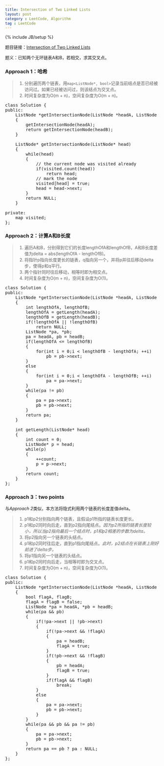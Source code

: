 ```yaml
---
title: Intersection of Two Linked Lists
layout: post
category : LeetCode, Algorithm
tag : LeetCode
---
```

{% include JB/setup %}

题目链接：[Intersection of Two Linked Lists](https://leetcode.com/problems/intersection-of-two-linked-lists/)

题义：已知两个无环链表A和B，若相交，求其交叉点。

<h3>Approach 1：哈希</h3>

>1. 分别遍历两个链表，用`map<ListNode*, bool>`记录当前结点是否已经被访问过。如果已经被访问过，则该结点为交叉点。
>2. 时间复杂度为O(m + n)，空间复杂度为O(m + n)。

<pre class="prettyprint lang-cpp">
class Solution {
public:
    ListNode *getIntersectionNode(ListNode *headA, ListNode *headB) 
    {
        getIntersectionNode(headA);
        return getIntersectionNode(headB);
    }
    
    ListNode* getIntersectionNode(ListNode* head)
    {
        while(head)
        {
            // the current node was visited already
            if(visited.count(head))
                return head;
            // mark the node
            visited[head] = true;
            head = head->next;
        }
        return NULL;
    }
    
private:
    map<ListNode*, bool> visited;
};
</pre>

<h3>Approach 2：计算A和B长度</h3>

>1. 遍历A和B，分别得到它们的长度lengthOfA和lengthOfB，A和B长度差值为delta = abs(lengthOfA - lengthOfB)。
>2. 将指针p指向长度更长的链表，q指向另一个，并将p并往后移动delta步，使得p和q平行。
>3. 两个指针同时往后移动，相等时即为相交点。
>4. 时间复杂度为O(m + n)，空间复杂度为O(1)。

<pre class="prettyprint lang-cpp">
class Solution {
public:
    ListNode *getIntersectionNode(ListNode *headA, ListNode *headB) 
    {
        int lengthOfA, lengthOfB;
        lengthOfA = getLength(headA);
        lengthOfB = getLength(headB);
        if(!lengthOfA || !lengthOfB)
            return NULL;
        ListNode *pa, *pb;
        pa = headA, pb = headB;
        if(lengthOfA <= lengthOfB)
        {
            for(int i = 0;i < lengthOfB - lengthOfA; ++i)
                pb = pb->next;
        }
        else
        {
            for(int i = 0;i < lengthOfA - lengthOfB; ++i)
                pa = pa->next;
        }
        while(pa != pb)
        {
            pa = pa->next;
            pb = pb->next;
        }
        return pa;
    }
    
    int getLength(ListNode* head)
    {
        int count = 0;
        ListNode* p = head;
        while(p)
        {
            ++count;
            p = p->next;
        }
        return count;
    }
};
</pre>

<h3>Approach 3：two points</h3>

与*Approach 2*类似，本方法将隐式利用两个链表的长度差值delta。

>1. p1和p2分别指向两个链表，且假设p1所指的链表长度更长。
>2. p1和p2同时向后走，直到p2指向尾结点。*因为p2所指的链表长度较小，所以当p2指向最后一个结点时，p1和p2相差的步数为delta。*
>3. 将p2指向另一个链表的头结点。
>4. p1和p2同时往后走，直到p1指向尾结点。*此时，p2结点在长链表上刚好前进了delta步。*
>5. 将p1指向另一个链表的头结点。
>6. p1和p2同时向后走，当相等时即为交叉点。
>7. 时间复杂度为O(m + n)，空间复杂度为O(1)。


<pre class="prettyprint lang-cpp">
class Solution {
public:
    ListNode *getIntersectionNode(ListNode *headA, ListNode *headB) 
    {
        bool flagA, flagB;
        flagA = flagB = false;
        ListNode *pa = headA, *pb = headB;
        while(pa && pb)
        {
            if(!pa->next || !pb->next)
            {
                if(!pa->next && !flagA)
                {
                    pa = headB;
                    flagA = true;
                }
                if(!pb->next && !flagB)
                {
                    pb = headA;
                    flagB = true;
                }
                if(flagA && flagB)
                    break;
            }
            else
            {
                pa = pa->next;
                pb = pb->next;
            }
        }
        while(pa && pb && pa != pb)
        {
            pa = pa->next;
            pb = pb->next;
        }
        return pa == pb ? pa : NULL;
    }
};
</pre>

